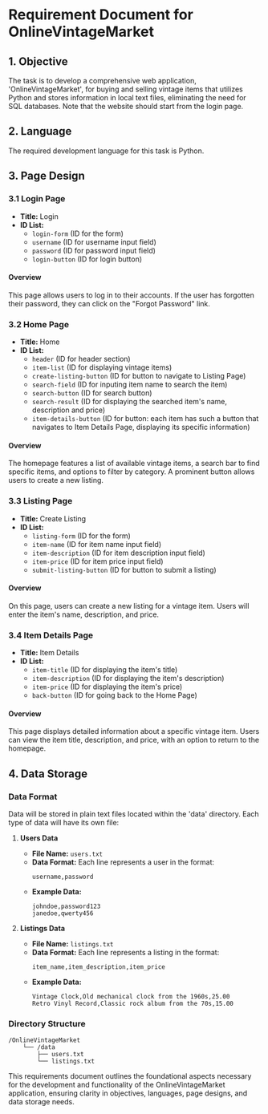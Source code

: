 # Requirement Document for OnlineVintageMarket

## 1. Objective
The task is to develop a comprehensive web application, 'OnlineVintageMarket', for buying and selling vintage items that utilizes Python and stores information in local text files, eliminating the need for SQL databases. Note that the website should start from the login page.

## 2. Language
The required development language for this task is Python.

## 3. Page Design

### 3.1 Login Page
- **Title:** Login
- **ID List:**
  - `login-form` (ID for the form)
  - `username` (ID for username input field)
  - `password` (ID for password input field)
  - `login-button` (ID for login button)
  
#### Overview
This page allows users to log in to their accounts. If the user has forgotten their password, they can click on the "Forgot Password" link.

### 3.2 Home Page
- **Title:** Home
- **ID List:**
  - `header` (ID for header section)
  - `item-list` (ID for displaying vintage items)
  - `create-listing-button` (ID for button to navigate to Listing Page)
  - `search-field` (ID for inputing item name to search the item)
  - `search-button` (ID for search button)
  - `search-result` (ID for displaying the searched item's name, description and price)
  - `item-details-button` (ID for button: each item has such a button that navigates to Item Details Page, displaying its specific information)
  
#### Overview
The homepage features a list of available vintage items, a search bar to find specific items, and options to filter by category. A prominent button allows users to create a new listing.

### 3.3 Listing Page
- **Title:** Create Listing
- **ID List:**
  - `listing-form` (ID for the form)
  - `item-name` (ID for item name input field)
  - `item-description` (ID for item description input field)
  - `item-price` (ID for item price input field)
  - `submit-listing-button` (ID for button to submit a listing)
  
#### Overview
On this page, users can create a new listing for a vintage item. Users will enter the item's name, description, and price.

### 3.4 Item Details Page
- **Title:** Item Details
- **ID List:**
  - `item-title` (ID for displaying the item's title)
  - `item-description` (ID for displaying the item's description)
  - `item-price` (ID for displaying the item's price)
  - `back-button` (ID for going back to the Home Page)
  
#### Overview
This page displays detailed information about a specific vintage item. Users can view the item title, description, and price, with an option to return to the homepage.

## 4. Data Storage

### Data Format
Data will be stored in plain text files located within the 'data' directory. Each type of data will have its own file:

1. **Users Data**
   - **File Name:** `users.txt`
   - **Data Format:** Each line represents a user in the format:
     ```
     username,password
     ```
   - **Example Data:**
     ```
     johndoe,password123
     janedoe,qwerty456
     ```

2. **Listings Data**
   - **File Name:** `listings.txt`
   - **Data Format:** Each line represents a listing in the format:
     ```
     item_name,item_description,item_price
     ```
   - **Example Data:**
     ```
     Vintage Clock,Old mechanical clock from the 1960s,25.00
     Retro Vinyl Record,Classic rock album from the 70s,15.00
     ```

### Directory Structure
```
/OnlineVintageMarket
    └── /data
        ├── users.txt
        └── listings.txt
```

This requirements document outlines the foundational aspects necessary for the development and functionality of the OnlineVintageMarket application, ensuring clarity in objectives, languages, page designs, and data storage needs.